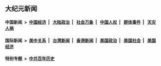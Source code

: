 ## 大纪元新闻

#### 中国新闻 &nbsp;>&nbsp; [中国经济](indexes/ncid283/README.md?06271245) &nbsp;| &nbsp; [大陆政治](indexes/ncid277/README.md?06271245) &nbsp;| &nbsp; [社会万象](indexes/ncid282/README.md?06271245) &nbsp;| &nbsp; [中国人权](indexes/ncid278/README.md?06271245) &nbsp;| &nbsp; [群体事件](indexes/ncid279/README.md?06271245) &nbsp;| &nbsp; [天灾人祸](indexes/ncid280/README.md?06271245)

#### 国际新闻 &nbsp;>&nbsp; [美中关系](indexes/nf1412576/README.md?06271245) &nbsp;| &nbsp; [台湾新闻](indexes/ncid1349361/README.md?06271245) &nbsp;| &nbsp; [香港新闻](indexes/ncid1349362/README.md?06271245) &nbsp;| &nbsp; [美国政治](indexes/ncid1078159/README.md?06271245) &nbsp;| &nbsp; [美国社会](indexes/ncid1078160/README.md?06271245) &nbsp;| &nbsp; [美国经济](indexes/ncid1078158/README.md?06271245)

#### 特别专题 &nbsp;>&nbsp; [中共百年历史](https://github.com/easy2view/epoch-special/blob/master/README.md?06271245)  
